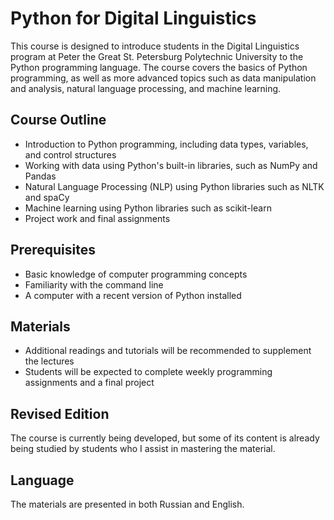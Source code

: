 # Python for Digital Linguistics

This course is designed to introduce students in the Digital Linguistics program at Peter the Great St. Petersburg Polytechnic University to the Python programming language. The course covers the basics of Python programming, as well as more advanced topics such as data manipulation and analysis, natural language processing, and machine learning.

## Course Outline
- Introduction to Python programming, including data types, variables, and control structures
- Working with data using Python's built-in libraries, such as NumPy and Pandas
- Natural Language Processing (NLP) using Python libraries such as NLTK and spaCy
- Machine learning using Python libraries such as scikit-learn
- Project work and final assignments

## Prerequisites
- Basic knowledge of computer programming concepts
- Familiarity with the command line
- A computer with a recent version of Python installed

## Materials
- Additional readings and tutorials will be recommended to supplement the lectures
- Students will be expected to complete weekly programming assignments and a final project

## Revised Edition
The course is currently being developed, but some of its content is already being studied by students who I assist in mastering the material.

## Language
The materials are presented in both Russian and English.
